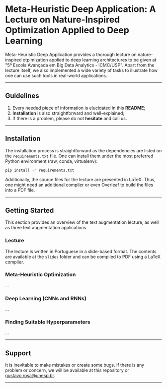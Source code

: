 # Meta-Heuristic Deep Application: A Lecture on Nature-Inspired Optimization Applied to Deep Learning

Meta-Heuristic Deep Application provides a thorough lecture on nature-inspired otpimization applied to deep learning architectures to be given at "5ª Escola Avançada em Big Data Analytics - ICMC/USP". Apart from the lecture itself, we also implemented a wide variety of tasks to illustrate how one can use such tools in real-world applications.

---

## Guidelines

1. Every needed piece of information is elucidated in this **README**;
2. **Installation** is also straightforward and well-explained;
3. If there is a problem, please do not **hesitate** and call us.

---

## Installation

The installation process is straightforward as the dependencies are listed on the `requirements.txt` file. One can install them under the most preferred Python environment (raw, conda, virtualenv):

```bash
pip install -r requirements.txt
```

Additionally, the source files for the lecture are presented in LaTeX. Thus, one might need an additional compiler or even Overleaf to build the files into a PDF file.

---

## Getting Started

This section provides an overview of the text augmentation lecture, as well as three text augmentation applications.

### Lecture

The lecture is written in Portuguese in a slide-based format. The contents are available at the `slides` folder and can be compiled to PDF using a LaTeX compiler.

### Meta-Heuristic Optimization

...

### Deep Learning (CNNs and RNNs)

...

### Finding Suitable Hyperparameters

...

---

## Support

It is inevitable to make mistakes or create some bugs. If there is any problem or concern, we will be available at this repository or gustavo.rosa@unesp.br.

---
